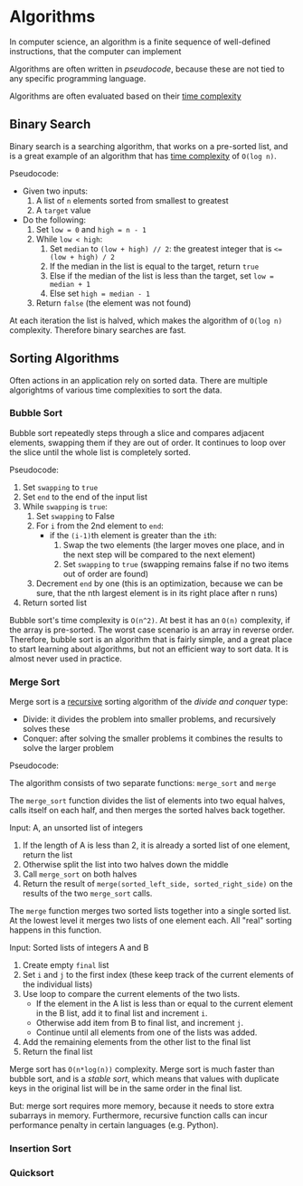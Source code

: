 # Algorithms

In computer science, an algorithm is a finite sequence of well-defined instructions, that the computer can implement

Algorithms are often written in _pseudocode_, because these are not tied to any specific programming language.

Algorithms are often evaluated based on their [time complexity](./time-complexity)

## Binary Search

Binary search is a searching algorithm, that works on a pre-sorted list, and is a great example of an algorithm that has [time complexity](./time-complexity) of `O(log n)`.

Pseudocode:

- Given two inputs:
  1. A list of `n` elements sorted from smallest to greatest
  2. A `target` value
- Do the following:
  1. Set `low = 0` and `high = n - 1`
  2. While `low < high`:
     1. Set `median` to `(low + high) // 2`: the greatest integer that is `<= (low + high) / 2`
     2. If the median in the list is equal to the target, return `true`
     3. Else if the median of the list is less than the target, set `low = median + 1`
     4. Else set `high = median - 1`
  3. Return `false` (the element was not found)

At each iteration the list is halved, which makes the algorithm of `O(log n)` complexity. Therefore binary searches are fast.

## Sorting Algorithms

Often actions in an application rely on sorted data. There are multiple algorightms of various time complexities to sort the data.

### Bubble Sort

Bubble sort repeatedly steps through a slice and compares adjacent elements, swapping them if they are out of order. It continues to loop over the slice until the whole list is completely sorted.

Pseudocode:

1. Set `swapping` to `true`
2. Set `end` to the end of the input list
3. While `swapping` is `true`:
   1. Set `swapping` to False
   2. For `i` from the 2nd element to `end`:
      - if the `(i-1)`th element is greater than the `i`th:
        1. Swap the two elements (the larger moves one place, and in the next step will be compared to the next element)
        2. Set `swapping` to `true` (swapping remains false if no two items out of order are found)
   3. Decrement `end` by one (this is an optimization, because we can be sure, that the nth largest element is in its right place after n runs)
4. Return sorted list

Bubble sort's time complexity is `O(n^2)`. At best it has an `O(n)` complexity, if the array is pre-sorted. The worst case scenario is an array in reverse order. Therefore, bubble sort is an algorithm that is fairly simple, and a great place to start learning about algorithms, but not an efficient way to sort data. It is almost never used in practice.

### Merge Sort

Merge sort is a [recursive](../advanced-concepts/functional#recursion) sorting algorithm of the _divide and conquer_ type:

- Divide: it divides the problem into smaller problems, and recursively solves these
- Conquer: after solving the smaller problems it combines the results to solve the larger problem

Pseudocode:

The algorithm consists of two separate functions: `merge_sort` and `merge`

The `merge_sort` function divides the list of elements into two equal halves, calls itself on each half, and then merges the sorted halves back together.

Input: A, an unsorted list of integers

1. If the length of A is less than 2, it is already a sorted list of one element, return the list
2. Otherwise split the list into two halves down the middle
3. Call `merge_sort` on both halves
4. Return the result of `merge(sorted_left_side, sorted_right_side)` on the results of the two `merge_sort` calls.

The `merge` function merges two sorted lists together into a single sorted list. At the lowest level it merges two lists of one element each. All "real" sorting happens in this function.

Input: Sorted lists of integers A and B

1. Create empty `final` list
2. Set `i` and `j` to the first index (these keep track of the current elements of the individual lists)
3. Use loop to compare the current elements of the two lists.
   - If the element in the A list is less than or equal to the current element in the B list, add it to final list and increment `i`.
   - Otherwise add item from B to final list, and increment `j`.
   - Continue until all elements from one of the lists was added.
4. Add the remaining elements from the other list to the final list
5. Return the final list

Merge sort has `O(n*log(n))` complexity. Merge sort is much faster than bubble sort, and is a _stable sort_, which means that values with duplicate keys in the original list will be in the same order in the final list.

But: merge sort requires more memory, because it needs to store extra subarrays in memory. Furthermore, recursive function calls can incur performance penalty in certain languages (e.g. Python).

### Insertion Sort

### Quicksort
